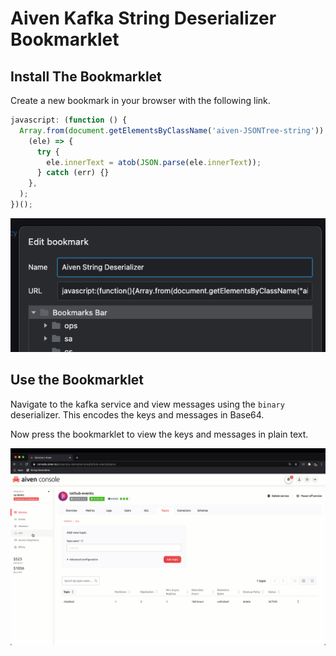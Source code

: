 # Aiven Kafka String Deserializer Bookmarklet

## Install The Bookmarklet

Create a new bookmark in your browser with the following link.

```js
javascript: (function () {
  Array.from(document.getElementsByClassName('aiven-JSONTree-string')).forEach(
    (ele) => {
      try {
        ele.innerText = atob(JSON.parse(ele.innerText));
      } catch (err) {}
    },
  );
})();
```

![bookmark](assets/kafka-s-bookmark.png)

## Use the Bookmarklet

Navigate to the kafka service and view messages using the
`binary` deserializer. This encodes the keys and messages
in Base64.

Now press the bookmarklet to view the keys and messages in
plain text.

![bookmark](assets/string-deserializer-demo.gif)
